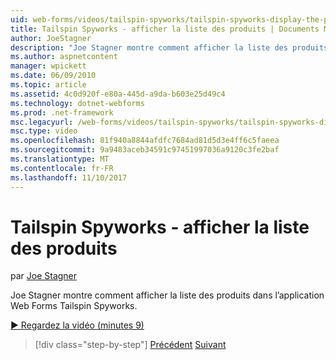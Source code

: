 ```yaml
---
uid: web-forms/videos/tailspin-spyworks/tailspin-spyworks-display-the-product-list
title: Tailspin Spyworks - afficher la liste des produits | Documents Microsoft
author: JoeStagner
description: "Joe Stagner montre comment afficher la liste des produits dans l’application Web Forms Tailspin Spyworks."
ms.author: aspnetcontent
manager: wpickett
ms.date: 06/09/2010
ms.topic: article
ms.assetid: 4c0d920f-e80a-445d-a9da-b603e25d49c4
ms.technology: dotnet-webforms
ms.prod: .net-framework
msc.legacyurl: /web-forms/videos/tailspin-spyworks/tailspin-spyworks-display-the-product-list
msc.type: video
ms.openlocfilehash: 81f940a8844afdfc7684ad81d5d3e4ff6c5faeea
ms.sourcegitcommit: 9a9483aceb34591c97451997036a9120c3fe2baf
ms.translationtype: MT
ms.contentlocale: fr-FR
ms.lasthandoff: 11/10/2017
---
```

<a name="tailspin-spyworks---display-the-product-list"></a>Tailspin Spyworks - afficher la liste des produits
====================
par [Joe Stagner](https://github.com/JoeStagner)

Joe Stagner montre comment afficher la liste des produits dans l’application Web Forms Tailspin Spyworks.

[&#9654; Regardez la vidéo (minutes 9)](https://channel9.msdn.com/Blogs/ASP-NET-Site-Videos/tailspin-spyworks-display-the-product-list)

>[!div class="step-by-step"]
[Précédent](tailspin-spyworks-category-menu.md)
[Suivant](tailspin-spyworks-display-per-product-details.md)
